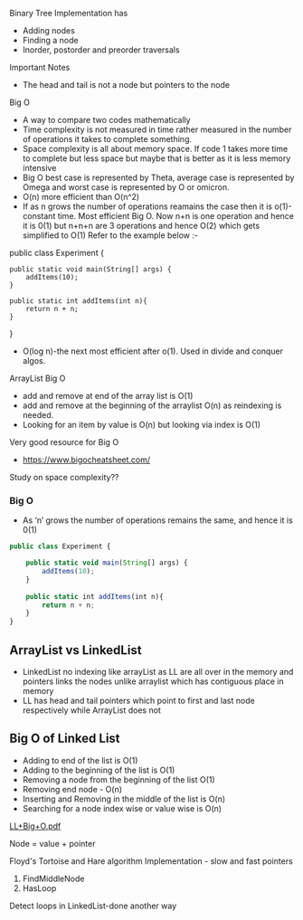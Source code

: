 

Binary Tree Implementation has
- Adding nodes
- Finding a node
- Inorder, postorder and preorder traversals

Important Notes
- The head and tail is not a node but pointers to the node

Big O
- A way to compare two codes mathematically
- Time complexity is not measured in time rather measured in the number of operations it takes to complete something.
- Space complexity is all about memory space. If code 1 takes more time to complete but less space but maybe that is better as it is less memory intensive
- Big O best case is represented by Theta, average case is represented by Omega and worst case is represented by O or omicron.
- O(n) more efficient than O(n^2)
- If as n grows the number of operations reamains the case then it is o(1)-constant time. Most efficient Big O. Now n+n is one operation and hence it is 0(1) but n+n+n are 3 operations and hence O(2) which gets simplified to O(1) Refer to the example below :-

public class Experiment {

    public static void main(String[] args) {
        addItems(10);
    }
    
    public static int addItems(int n){
        return n + n;
    }
}

- O(log n)-the next most efficient after o(1). Used in divide and conquer algos.

ArrayList Big O
- add and remove at end of the array list is O(1)
- add and remove at the beginning of the arraylist O(n) as reindexing is needed.
- Looking for an item by value is O(n) but looking via index is O(1)

Very good resource for Big O
- https://www.bigocheatsheet.com/

Study on space complexity??

### Big O

- As ‘n’ grows the number of operations remains the same, and hence it is 0(1)

```jsx
public class Experiment {

    public static void main(String[] args) {
        addItems(10);
    }
    
    public static int addItems(int n){
        return n + n;
    }
}

```

## ArrayList vs LinkedList

- LinkedList no indexing like arrayList as LL are all over in the memory and pointers links the nodes unlike arraylist which has contiguous place in memory
- LL has head and tail pointers which point to first and last node respectively while ArrayList does not

## Big O of Linked List

- Adding to end of the list is O(1)
- Adding to the beginning of the list is O(1)
- Removing a node from the beginning of the list O(1)
- Removing end node - O(n)
- Inserting and Removing in the middle of the list is O(n)
- Searching for a node index wise or value wise is O(n)

[LL+Big+O.pdf](https://prod-files-secure.s3.us-west-2.amazonaws.com/80a6b46e-3c37-495b-a38f-8fd7c97e0f4f/b89fc86c-68f6-4c14-bf17-bd1ccdf52e7c/LLBigO.pdf)

Node = value + pointer

Floyd's Tortoise and Hare algorithm Implementation - slow and fast pointers

1. FindMiddleNode
2. HasLoop

Detect loops in LinkedList-done another way



